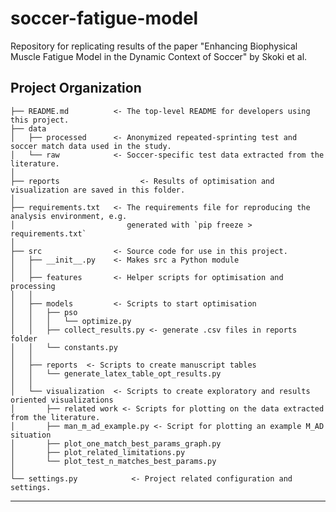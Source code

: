 soccer-fatigue-model
==============================
Repository for replicating results of the paper "Enhancing Biophysical Muscle Fatigue Model in the Dynamic Context of Soccer" by Skoki et al.


Project Organization
------------

    ├── README.md          <- The top-level README for developers using this project.
    ├── data
    │   ├── processed      <- Anonymized repeated-sprinting test and soccer match data used in the study.
    │   └── raw            <- Soccer-specific test data extracted from the literature.
    │
    ├── reports                  <- Results of optimisation and visualization are saved in this folder.            
    │
    ├── requirements.txt   <- The requirements file for reproducing the analysis environment, e.g.
    │                         generated with `pip freeze > requirements.txt`
    │
    ├── src                <- Source code for use in this project.
    │   ├── __init__.py    <- Makes src a Python module
    │   │
    │   ├── features       <- Helper scripts for optimisation and processing
    │   │
    │   ├── models         <- Scripts to start optimisation
    │   │   ├── pso
    │   │   │   └── optimize.py
    │   │   ├── collect_results.py <- generate .csv files in reports folder
    │   │   └── constants.py
    │   │  
    │   ├── reports  <- Scripts to create manuscript tables
    │   │   └── generate_latex_table_opt_results.py
    │   │  
    │   └── visualization  <- Scripts to create exploratory and results oriented visualizations
    │       ├── related work <- Scripts for plotting on the data extracted from the literature.
    │       ├── man_m_ad_example.py <- Script for plotting an example M_AD situation
    │       ├── plot_one_match_best_params_graph.py
    │       ├── plot_related_limitations.py
    │       └── plot_test_n_matches_best_params.py
    │
    └── settings.py            <- Project related configuration and settings.

--------
